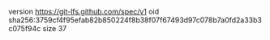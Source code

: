 version https://git-lfs.github.com/spec/v1
oid sha256:3759cf4f95efab82b850224f8b38f07f67493d97c078b7a0fd2a33b3c075f94c
size 37
